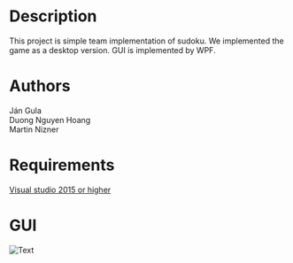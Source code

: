 # Description
This project is simple team implementation of sudoku. We implemented the game as a desktop version. GUI is implemented by WPF.

# Authors
Ján Gula <br>
Duong Nguyen Hoang <br>
Martin Nizner

# Requirements
<a href="https://www.visualstudio.com/cs/downloads/?rr=https%3A%2F%2Fwww.google.cz%2F"> Visual studio 2015 or higher</a>

# GUI
![Text](https://i.imgur.com/Yu0Qwzi.jpg "GUI")

